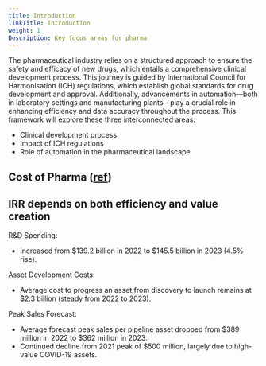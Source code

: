 ```yaml
---
title: Introduction
linkTitle: Introduction
weight: 1
Description: Key focus areas for pharma
---
```


The pharmaceutical industry relies on a structured approach to ensure the safety and efficacy of new drugs, which entails a comprehensive clinical development process. This journey is guided by International Council for Harmonisation (ICH) regulations, which establish global standards for drug development and approval. Additionally, advancements in automation—both in laboratory settings and manufacturing plants—play a crucial role in enhancing efficiency and data accuracy throughout the process. This framework will explore these three interconnected areas: 

- Clinical development process
- Impact of ICH regulations
- Role of automation in the pharmaceutical landscape

## Cost of Pharma ([ref](https://www2.deloitte.com/us/en/pages/life-sciences-and-health-care/articles/measuring-return-from-pharmaceutical-innovation.html))

<script id="infogram_0__/vBkHacw09QsQ3vsaWElO" title="R&amp;amp;amp;D ROI 2023 line" src="https://e.infogram.com/js/dist/embed.js?lUS" type="text/javascript"></script>

## IRR depends on both efficiency and value creation

R&D Spending:

- Increased from $139.2 billion in 2022 to $145.5 billion in 2023 (4.5% rise).

Asset Development Costs:

- Average cost to progress an asset from discovery to launch remains at $2.3 billion (steady from 2022 to 2023).

Peak Sales Forecast:

- Average forecast peak sales per pipeline asset dropped from $389 million in 2022 to $362 million in 2023.
- Continued decline from 2021 peak of $500 million, largely due to high-value COVID-19 assets.

<script id="infogram_0__/q2S8rnb3id9f4TT0TwfB" title="R&amp;amp;amp;D ROI 2023 - Cost to launch" src="https://e.infogram.com/js/dist/embed.js?lcA" type="text/javascript"></script>
<script id="infogram_0__/GklH9ZkaeEEZwcZRligq" title="R&amp;amp;amp;D ROI 2023 - Average peak sales" src="https://e.infogram.com/js/dist/embed.js?kdi" type="text/javascript"></script>
